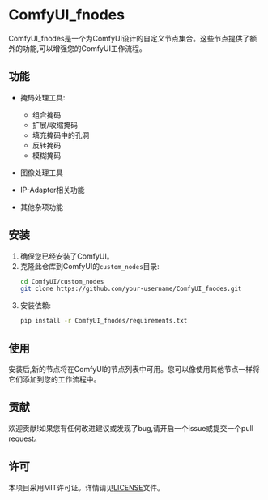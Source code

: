 # ComfyUI_fnodes

ComfyUI_fnodes是一个为ComfyUI设计的自定义节点集合。这些节点提供了额外的功能,可以增强您的ComfyUI工作流程。

## 功能

- 掩码处理工具:
  - 组合掩码
  - 扩展/收缩掩码
  - 填充掩码中的孔洞
  - 反转掩码
  - 模糊掩码

- 图像处理工具
- IP-Adapter相关功能
- 其他杂项功能

## 安装

1. 确保您已经安装了ComfyUI。
2. 克隆此仓库到ComfyUI的`custom_nodes`目录:
   ```bash
   cd ComfyUI/custom_nodes
   git clone https://github.com/your-username/ComfyUI_fnodes.git
   ```
3. 安装依赖:
   ```bash
   pip install -r ComfyUI_fnodes/requirements.txt
   ```

## 使用

安装后,新的节点将在ComfyUI的节点列表中可用。您可以像使用其他节点一样将它们添加到您的工作流程中。

## 贡献

欢迎贡献!如果您有任何改进建议或发现了bug,请开启一个issue或提交一个pull request。

## 许可

本项目采用MIT许可证。详情请见[LICENSE](LICENSE)文件。